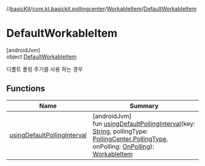 //[basicKit](../../../../index.md)/[com.kt.basickit.pollingcenter](../../index.md)/[WorkableItem](../index.md)/[DefaultWorkableItem](index.md)

# DefaultWorkableItem

[androidJvm]\
object [DefaultWorkableItem](index.md)

디폴트 폴링 주기를 사용 하는 경우

## Functions

| Name | Summary |
|---|---|
| [usingDefaultPollingInterval](using-default-polling-interval.md) | [androidJvm]<br>fun [usingDefaultPollingInterval](using-default-polling-interval.md)(key: [String](https://kotlinlang.org/api/latest/jvm/stdlib/kotlin/-string/index.html), pollingType: [PollingCenter.PollingType](../../-polling-center/-polling-type/index.md), onPolling: [OnPolling](../../index.md#-423595054%2FClasslikes%2F2043513891)): [WorkableItem](../index.md) |
